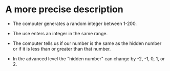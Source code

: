 # A more precise description



* The computer generates a random integer between 1-200.
* The use enters an integer in the same range.
* The computer tells us if our number is the same as the hidden number or if it is less than or greater than that number.


* In the advanced level the "hidden number" can change by -2, -1, 0, 1, or 2.


